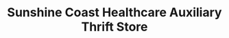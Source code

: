 ---
title: "Sunshine Coast Healthcare Auxiliary Thrift Store"
url: /sechelt/sunshine-coast-healthcare-auxiliary-thrift-store/
shop: charity
---